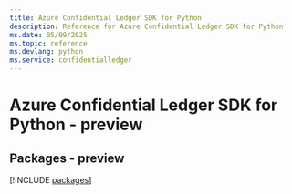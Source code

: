 ```yaml
---
title: Azure Confidential Ledger SDK for Python
description: Reference for Azure Confidential Ledger SDK for Python
ms.date: 05/09/2025
ms.topic: reference
ms.devlang: python
ms.service: confidentialledger
---
```

# Azure Confidential Ledger SDK for Python - preview
## Packages - preview
[!INCLUDE [packages](confidential-ledger-index.md)]